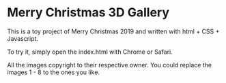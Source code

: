 # Merry Christmas 3D Gallery

This is a toy project of Merry Christmas 2019 and written with html + CSS + Javascript.

To try it, simply open the index.html with Chrome or Safari.

All the images copyright to their respective owner. You could replace the images 1 - 8 to the ones you like.


